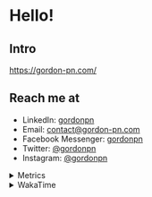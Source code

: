 # Hello!

## Intro

<https://gordon-pn.com/>

## Reach me at

- LinkedIn: [gordonpn](https://www.linkedin.com/in/gordonpn/)
- Email: [contact@gordon-pn.com](mailto:contact@gordon-pn.com)
- Facebook Messenger: [gordonpn](https://www.messenger.com/t/Gordonpn)
- Twitter: [@gordonpn](https://twitter.com/Gordonpn)
- Instagram: [@gordonpn](https://www.instagram.com/gordonpn/)

<details>
  <summary>Metrics</summary>

  <img align="center" src="https://github.com/gordonpn/gordonpn/blob/master/github-metrics.svg" alt="GitHub Metrics">

</details>

<details>
  <summary>WakaTime</summary>

  <!--START_SECTION:waka-->
📊 **This Week I Spent My Time On** 

```text
💬 Programming Languages: 
Other                    29 hrs 32 mins      ████████████████████████░   95.03 % 
Java                     44 mins             █░░░░░░░░░░░░░░░░░░░░░░░░   02.39 % 
TypeScript               29 mins             ░░░░░░░░░░░░░░░░░░░░░░░░░   01.59 % 
HTML                     4 mins              ░░░░░░░░░░░░░░░░░░░░░░░░░   00.25 % 
JavaScript               4 mins              ░░░░░░░░░░░░░░░░░░░░░░░░░   00.22 % 

🔥 Editors: 
Chrome                   18 hrs 31 mins      ███████████████░░░░░░░░░░   59.58 % 
Slack                    3 hrs 57 mins       ███░░░░░░░░░░░░░░░░░░░░░░   12.75 % 
Messages                 1 hr 54 mins        ██░░░░░░░░░░░░░░░░░░░░░░░   06.14 % 
Firefox                  1 hr 29 mins        █░░░░░░░░░░░░░░░░░░░░░░░░   04.79 % 
IntelliJ IDEA            1 hr 17 mins        █░░░░░░░░░░░░░░░░░░░░░░░░   04.15 % 
```


 Last Updated on 15/07/2025 10:29:42 UTC
<!--END_SECTION:waka-->
</details>
